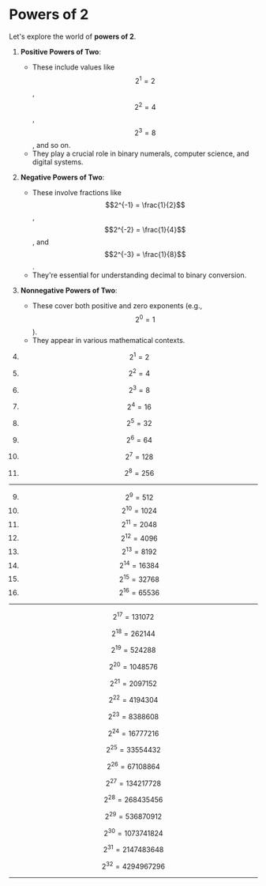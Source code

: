# Powers of 2
Let's explore the world of **powers of 2**. 
1. **Positive Powers of Two**:
   - These include values like $$2^1 = 2$$, $$2^2 = 4$$, $$2^3 = 8$$, and so on.
   - They play a crucial role in binary numerals, computer science, and digital systems.
2. **Negative Powers of Two**:
   - These involve fractions like $$2^{-1} = \frac{1}{2}$$, $$2^{-2} = \frac{1}{4}$$, and $$2^{-3} = \frac{1}{8}$$.
   - They're essential for understanding decimal to binary conversion.
3. **Nonnegative Powers of Two**:
   - These cover both positive and zero exponents (e.g., $$2^0 = 1$$).
   - They appear in various mathematical contexts.



1. $$2^1 = 2$$
2. $$2^2 = 4$$
3. $$2^3 = 8$$
4. $$2^4 = 16$$
5. $$2^5 = 32$$
6. $$2^6 = 64$$
7. $$2^7 = 128$$
8. $$2^8 = 256$$



---

9. $$2^9 = 512$$
10. $$2^{10} = 1024$$
11. $$2^{11} = 2048$$
12. $$2^{12} = 4096$$
13. $$2^{13} = 8192$$
14. $$2^{14} = 16384$$
15. $$2^{15} = 32768$$
16. $$2^{16} = 65536$$



---

$$2^{17} = 131072$$

$$2^{18} = 262144$$

$$2^{19} = 524288$$

$$2^{20} = 1048576$$

$$2^{21} = 2097152$$

$$2^{22} = 4194304$$

$$2^{23} = 8388608$$

$$2^{24} = 16777216$$

$$2^{25} = 33554432$$

$$2^{26} = 67108864$$

$$2^{27} = 134217728$$

$$2^{28} = 268435456$$

$$2^{29} = 536870912$$

$$2^{30} = 1073741824$$

$$2^{31} = 2147483648$$

$$2^{32} = 4294967296$$

---